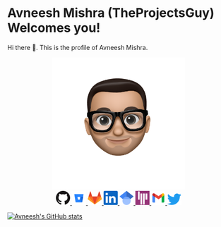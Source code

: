 # Avneesh Mishra (TheProjectsGuy) Welcomes you!

Hi there 👋. This is the profile of Avneesh Mishra.

<div align="center">
<img src="./assets/me.png" alt="A photo of me that didn't render" width="300" />
<br>
<a href="https://github.com/TheProjectsGuy">
    <img src="./assets/logos/github-mark-32px.png" alt="GH" width="32" style="background-color:white" />
</a>
<a href="https://bitbucket.org/TheProjectsGuy/">
    <img src="./assets/logos/bitbucket-logo-64px.png" alt="BB" width="32" style="background-color:white" />
</a>
<a href="https://gitlab.com/TheProjectsGuy">
    <img src="./assets/logos/gitlab-logo-64px.png" alt="GL" width="32" style="background-color:white" />
</a>
<a href="https://www.linkedin.com/in/avneesh-mishra/">
    <img src="./assets/logos/linkedin-logo-34px.png" alt="LN" width="32" style="background-color:white" />
</a>
<a href="https://scholar.google.com/citations?user=OZ0j8l4AAAAJ&hl=en">
    <img src="./assets/logos/google-scholar-logo.png" alt="GS" width="32" style="background-color:white" />
</a>
<a href="https://gitter.im/TheProjectsGuy">
    <img src="./assets/logos/gitter-logo-50px.png" alt="GT" width="32" style="background-color:white" />
</a>
<a href="mailto:123avneesh+ghme@gmail.com?subject=Hey Avneesh">
    <img src="./assets/logos/gmail-logo-64px.png" alt="GM" width="32" style="background-color:white" />
</a>
<a href="https://twitter.com/123avneesh">
    <img src="./assets/logos/twitter-logo.png" alt="T" width="32" style="background-color:white" />
</a>
</div>

[![Avneesh's GitHub stats](https://github-readme-stats.vercel.app/api?username=TheProjectsGuy)](https://github.com/TheProjectsGuy/github-readme-stats)

<!--
From: https://github.com/anuraghazra/github-readme-stats
[![Top Languages](https://github-readme-stats.vercel.app/api/top-langs/?username=TheProjectsGuy)](https://github.com/TheProjectsGuy)
-->

<!--
**TheProjectsGuy/TheProjectsGuy** is a ✨ _special_ ✨ repository because its `README.md` (this file) appears on your GitHub profile.

Here are some ideas to get you started:

- 🔭 I’m currently working on ...
- 🌱 I’m currently learning ...
- 👯 I’m looking to collaborate on ...
- 🤔 I’m looking for help with ...
- 💬 Ask me about ...
- 📫 How to reach me: ...
- 😄 Pronouns: ...
- ⚡ Fun fact: ...
-->
